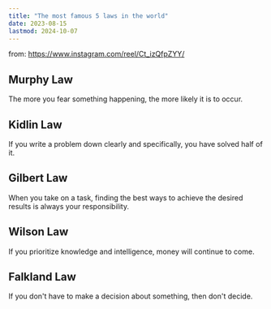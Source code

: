 ```yaml
---
title: "The most famous 5 laws in the world"
date: 2023-08-15
lastmod: 2024-10-07
---
```

from: https://www.instagram.com/reel/Ct_izQfpZYY/

## Murphy Law
The more you fear something happening, the more likely it is to occur.

## Kidlin Law
If you write a problem down clearly and specifically, you have solved half of it.

## Gilbert Law
When you take on a task, finding the best ways to achieve the desired results is always your responsibility.

## Wilson Law
If you prioritize knowledge and intelligence, money will continue to come.

## Falkland Law
If you don't have to make a decision about something, then don't decide.
